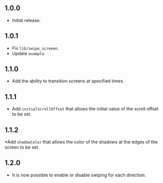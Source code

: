## 1.0.0

* Initial release.

## 1.0.1

* Fix `lib/swipe_screeen`.
* Update `example`.

## 1.1.0

* Add the ability to transition screens at specified times.

## 1.1.1

* Add `initialScrollOffset` that allows the initial value of the scroll offset to be set.

## 1.1.2

*Add `shadowColor` that allows the color of the shadows at the edges of the screen to be set.

## 1.2.0

* It is now possible to enable or disable swiping for each direction.